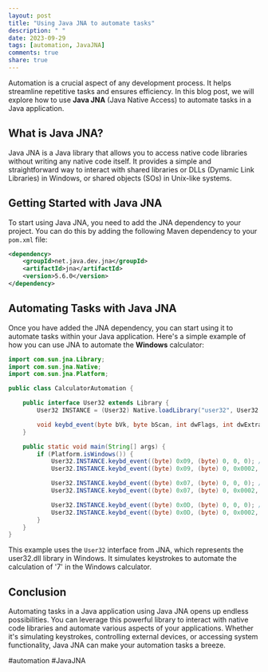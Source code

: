 ```yaml
---
layout: post
title: "Using Java JNA to automate tasks"
description: " "
date: 2023-09-29
tags: [automation, JavaJNA]
comments: true
share: true
---
```


Automation is a crucial aspect of any development process. It helps streamline repetitive tasks and ensures efficiency. In this blog post, we will explore how to use **Java JNA** (Java Native Access) to automate tasks in a Java application.

## What is Java JNA?

Java JNA is a Java library that allows you to access native code libraries without writing any native code itself. It provides a simple and straightforward way to interact with shared libraries or DLLs (Dynamic Link Libraries) in Windows, or shared objects (SOs) in Unix-like systems.

## Getting Started with Java JNA

To start using Java JNA, you need to add the JNA dependency to your project. You can do this by adding the following Maven dependency to your `pom.xml` file:

```xml
<dependency>
    <groupId>net.java.dev.jna</groupId>
    <artifactId>jna</artifactId>
    <version>5.6.0</version>
</dependency>
```

## Automating Tasks with Java JNA

Once you have added the JNA dependency, you can start using it to automate tasks within your Java application. Here's a simple example of how you can use JNA to automate the **Windows** calculator:

```java
import com.sun.jna.Library;
import com.sun.jna.Native;
import com.sun.jna.Platform;

public class CalculatorAutomation {

    public interface User32 extends Library {
        User32 INSTANCE = (User32) Native.loadLibrary("user32", User32.class);

        void keybd_event(byte bVk, byte bScan, int dwFlags, int dwExtraInfo);
    }

    public static void main(String[] args) {
        if (Platform.isWindows()) {
            User32.INSTANCE.keybd_event((byte) 0x09, (byte) 0, 0, 0); // Simulate Alt key press
            User32.INSTANCE.keybd_event((byte) 0x09, (byte) 0, 0x0002, 0); // Simulate Alt key release

            User32.INSTANCE.keybd_event((byte) 0x07, (byte) 0, 0, 0); // Simulate '7' key press
            User32.INSTANCE.keybd_event((byte) 0x07, (byte) 0, 0x0002, 0); // Simulate '7' key release

            User32.INSTANCE.keybd_event((byte) 0x0D, (byte) 0, 0, 0); // Simulate Enter key press
            User32.INSTANCE.keybd_event((byte) 0x0D, (byte) 0, 0x0002, 0); // Simulate Enter key release
        }
    }
}
```

This example uses the `User32` interface from JNA, which represents the user32.dll library in Windows. It simulates keystrokes to automate the calculation of '7' in the Windows calculator.

## Conclusion

Automating tasks in a Java application using Java JNA opens up endless possibilities. You can leverage this powerful library to interact with native code libraries and automate various aspects of your applications. Whether it's simulating keystrokes, controlling external devices, or accessing system functionality, Java JNA can make your automation tasks a breeze.

#automation #JavaJNA
